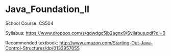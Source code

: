 # Java_Foundation_II

School Course: CS504

Syllabus: https://www.dropbox.com/s/qdwdgc5jb2agnx9/Syllabus.pdf?dl=0

Recommended textbook: http://www.amazon.com/Starting-Out-Java-Control-Structures/dp/0133957055
